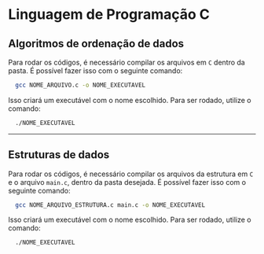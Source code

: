 # Linguagem de Programação C

## Algoritmos de ordenação de dados

Para rodar os códigos, é necessário compilar os arquivos em `C` dentro da pasta. É possível fazer isso com o seguinte comando:

```bash
  gcc NOME_ARQUIVO.c -o NOME_EXECUTAVEL
```

Isso criará um executável com o nome escolhido. Para ser rodado, utilize o comando:

```bash
  ./NOME_EXECUTAVEL
```

---

## Estruturas de dados

Para rodar os códigos, é necessário compilar os arquivos da estrutura em `C` e o arquivo `main.c`, dentro da pasta desejada. É possível fazer isso com o seguinte comando:

```bash
  gcc NOME_ARQUIVO_ESTRUTURA.c main.c -o NOME_EXECUTAVEL
```

Isso criará um executável com o nome escolhido. Para ser rodado, utilize o comando:

```bash
  ./NOME_EXECUTAVEL
```
